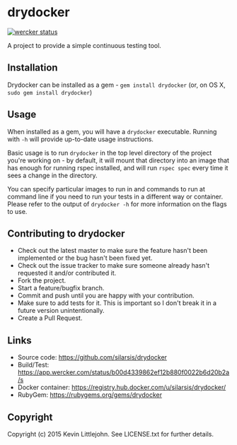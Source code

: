 # drydocker

[![wercker status](https://app.wercker.com/status/b00d4339862ef12b880f0022b6d20b2a/s "wercker status")](https://app.wercker.com/project/bykey/b00d4339862ef12b880f0022b6d20b2a)

A project to provide a simple continuous testing tool.

## Installation

Drydocker can be installed as a gem - `gem install drydocker` (or, on OS X,
`sudo gem install drydocker`)

## Usage

When installed as a gem, you will have a `drydocker` executable. Running with
`-h` will provide up-to-date usage instructions.

Basic usage is to run `drydocker` in the top level directory of the project
you're working on - by default, it will mount that directory into an image
that has enough for running rspec installed, and will run `rspec spec` every
time it sees a change in the directory.

You can specify particular images to run in and commands to run at command line
if you need to run your tests in a different way or container. Please refer to
the output of `drydocker -h` for more information on the flags to use.

## Contributing to drydocker

* Check out the latest master to make sure the feature hasn't been implemented or the bug hasn't been fixed yet.
* Check out the issue tracker to make sure someone already hasn't requested it and/or contributed it.
* Fork the project.
* Start a feature/bugfix branch.
* Commit and push until you are happy with your contribution.
* Make sure to add tests for it. This is important so I don't break it in a future version unintentionally.
* Create a Pull Request.

## Links

* Source code: https://github.com/silarsis/drydocker
* Build/Test: https://app.wercker.com/status/b00d4339862ef12b880f0022b6d20b2a/s
* Docker container: https://registry.hub.docker.com/u/silarsis/drydocker/
* RubyGem: https://rubygems.org/gems/drydocker

## Copyright

Copyright (c) 2015 Kevin Littlejohn. See LICENSE.txt for
further details.
